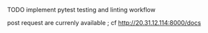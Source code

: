 TODO implement pytest testing and linting workflow

post request are currenly available ; cf
http://20.31.12.114:8000/docs